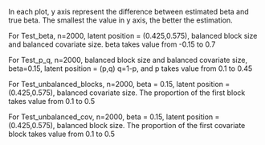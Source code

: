 In each plot, y axis represent the difference between estimated beta and true beta. The smallest the value in y axis, the better the estimation. 

For Test_beta, n=2000, latent position = (0.425,0.575), balanced block size and balanced covariate size.
               beta takes value from -0.15 to 0.7

For Test_p_q, n=2000, balanced block size and balanced covariate size, beta=0.15, latent position = (p,q)
              q=1-p, and p takes value from 0.1 to 0.45
              
For Test_unbalanced_blocks, n=2000, beta = 0.15, latent position = (0.425,0.575), balanced covariate size. 
                            The proportion of the first block takes value from 0.1 to 0.5
                            
For Test_unbalanced_cov, n=2000, beta = 0.15, latent position = (0.425,0.575), balanced block size. 
                            The proportion of the first covariate block takes value from 0.1 to 0.5                           

